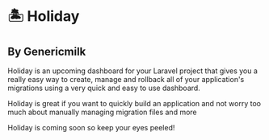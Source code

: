 # 🏝 Holiday
## By Genericmilk

Holiday is an upcoming dashboard for your Laravel project that gives you a really easy way to create, manage and rollback all of your application's migrations using a very quick and easy to use dashboard.

Holiday is great if you want to quickly build an application and not worry too much about manually managing migration files and more

Holiday is coming soon so keep your eyes peeled!
